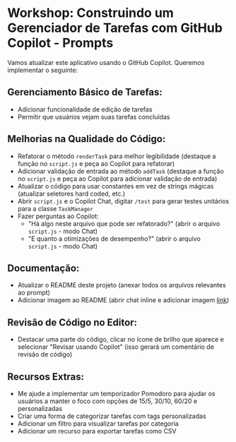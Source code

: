 # Workshop: Construindo um Gerenciador de Tarefas com GitHub Copilot - Prompts

Vamos atualizar este aplicativo usando o GitHub Copilot. Queremos implementar o seguinte:

## Gerenciamento Básico de Tarefas:
- Adicionar funcionalidade de edição de tarefas
- Permitir que usuários vejam suas tarefas concluídas

## Melhorias na Qualidade do Código:
- Refatorar o método `renderTask` para melhor legibilidade (destaque a função no `script.js` e peça ao Copilot para refatorar)
- Adicionar validação de entrada ao método `addTask` (destaque a função no `script.js` e peça ao Copilot para adicionar validação de entrada)
- Atualizar o código para usar constantes em vez de strings mágicas (atualizar seletores hard coded, etc.)
- Abrir `script.js` e o Copilot Chat, digitar `/test` para gerar testes unitários para a classe `TaskManager`
- Fazer perguntas ao Copilot:
    - "Há algo neste arquivo que pode ser refatorado?" (abrir o arquivo `script.js` - modo Chat)
    - "E quanto a otimizações de desempenho?" (abrir o arquivo `script.js` - modo Chat)

## Documentação:
- Atualizar o README deste projeto (anexar todos os arquivos relevantes ao prompt)
- Adicionar imagem ao README (abrir chat inline e adicionar imagem [link](https://github.com/user-attachments/assets/6cde8c43-9510-470e-91c6-6c505f4150e3))

## Revisão de Código no Editor:
- Destacar uma parte do código, clicar no ícone de brilho que aparece e selecionar "Revisar usando Copilot" (isso gerará um comentário de revisão de código)

## Recursos Extras:
- Me ajude a implementar um temporizador Pomodoro para ajudar os usuários a manter o foco com opções de 15/5, 30/10, 60/20 e personalizadas
- Criar uma forma de categorizar tarefas com tags personalizadas
- Adicionar um filtro para visualizar tarefas por categoria
- Adicionar um recurso para exportar tarefas como CSV
